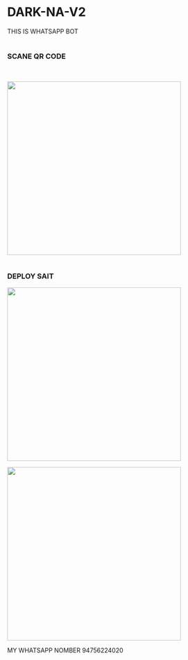 # DARK-NA-V2
THIS IS WHATSAPP BOT

# <h3> SCANE QR CODE </h3><br>

<a href = "https://replit.com/@Nilambara/DARK-NA-V3"><img src ="https://tse2.mm.bing.net/th?id=OIP.s28YVcDqC-PkpKoqKrLjUAAAAA&pid=Api&P=0" width="400" ></a>

# <h3> DEPLOY SAIT </h3>

<a href = "https://railway.app/new"><img src ="https://railway.app/brand/logotype-dark.png" width="400" ></a>

<a href = "https://studio.mogenius.com/studio/cloud-space/add-cloud-space"><img src ="https://tse3.mm.bing.net/th?id=OIP.voxwVVkj3rph5rol5soNnQHaBw&pid=Api&P=0&w=300&h=300" width="400" ></a>

MY WHATSAPP NOMBER 94756224020
